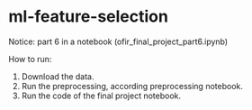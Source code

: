 # ml-feature-selection

Notice: part 6 in a notebook (ofir_final_project_part6.ipynb)


How to run: 
1. Download the data. 
2. Run the preprocessing, according preprocessing notebook.
3. Run the code of the final project notebook.
